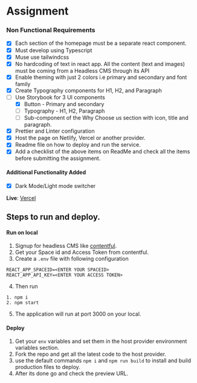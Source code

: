 # Assignment

### Non Functional Requirements

- [x] Each section of the homepage must be a separate react component.
- [x] Must develop using Typescript
- [x] Muse use tailwindcss
- [x] No hardcoding of text in react app. All the content (text and images) must be coming from a Headless CMS through its API
- [x] Enable theming with just 2 colors i.e primary and secondary and font family
- [x] Create Typography components for H1, H2, and Paragraph
- [ ] Use Storybook for 3 UI components
  - [x] Button - Primary and secondary
  - [ ] Typography - H1, H2, Paragraph
  - [ ] Sub-component of the Why Choose us section with icon, title and paragraph.
- [x] Prettier and Linter configuration
- [x] Host the page on Netlify, Vercel or another provider.
- [x] Readme file on how to deploy and run the service.
- [x] Add a checklist of the above items on ReadMe and check all the items before submitting the assignment.

#### Additional Functionality Added

- [x] Dark Mode/Light mode switcher

**Live**: [Vercel](https://techwondoe-assignment-five.vercel.app/)

## Steps to run and deploy.

#### Run on local

1. Signup for headless CMS like [contentful](https://www.contentful.com/).
2. Get your Space id and Access Token from contentful.
3. Create a `.env` file with following configuration

```
REACT_APP_SPACEID=<ENTER YOUR SPACEID>
REACT_APP_API_KEY=<ENTER YOUR ACCESS TOKEN>

```

4. Then run

```
1. npm i
2. npm start

```

5. The application will run at port 3000 on your local.

#### Deploy

1. Get your `env` variables and set them in the host provider environment variables section.
2. Fork the repo and get all the latest code to the host provider.
3. use the default commands `npm i` and `npm run build` to install and build production files to deploy.
4. After its done go and check the preview URL.
